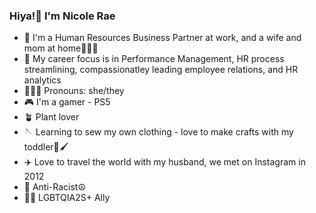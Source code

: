 ### Hiya!👋 I'm Nicole Rae

- 🤝 I'm a Human Resources Business Partner at work, and a wife and mom at home👨‍👩‍👧
- 💼 My career focus is in Performance Management, HR process streamlining, compassionatley leading employee relations, and HR analytics
- 👩🏻‍🦰 Pronouns: she/they
- 🎮 I'm a gamer - PS5
- 🪴 Plant lover
- 🪡 Learning to sew my own clothing - love to make crafts with my toddler🎨🖌️
- ✈️ Love to travel the world with my husband, we met on Instagram in 2012
- 🖤 Anti-Racist☮️
- 🏳️‍🌈 LGBTQIA2S+ Ally

### 

<!--
**nicolerae/nicolerae** is a ✨ _special_ ✨ repository because its `README.md` (this file) appears on your GitHub profile.
- 🔭 I’m currently working on ...
- 💻 I’m currently looking to 
- 🌱 I’m currently learning Python
- 💬 Ask me about Career Coaching
- 📫 How to reach me: hello@nicoleraedrummond.com
- 😄 Pronouns: she/her
Here are some ideas to get you started:

- 🔭 I’m currently working on creating readme.md templates for my students
- 🌱 I’m currently learning Python
- 💬 Ask me about Career Coaching
- 📫 How to reach me: hello@nicoleraedrummond.com
- 😄 Pronouns: she/her
- ⚡ Fun fact: I met my partner on Instagram in 2012
-->

